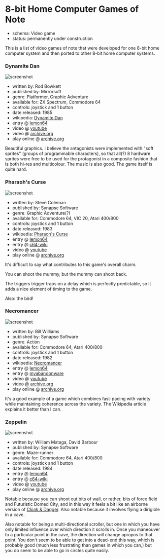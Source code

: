 8-bit Home Computer Games of Note
=================================

*   schema: Video game
*   status: permanently under construction

This is a list of video games of note that were developed for one
8-bit home computer system and then ported to other
8-bit home computer systems.

### Dynamite Dan

![screenshot](https://static.catseye.tc/archive/www.lemon64.com/games%252Fscreenshots%252Ffull%252Fd%252Fdynamite_dan_01.gif)

*   written by: Rod Bowkett
*   published by: Mirrorsoft
*   genre: Platformer, Graphic Adventure
*   available for: ZX Spectrum, Commodore 64
*   controls: joystick and 1 button
*   date released: 1985
*   wikipedia: [Dynamite Dan](https://en.wikipedia.org/wiki/Dynamite_Dan)
*   entry @ [lemon64](http://www.lemon64.com/?game_id=802)
*   video @ [youtube](https://www.youtube.com/watch?v=7aj7W6yjuPE)
*   video @ [archive.org](https://archive.org/details/C64GVA226-DynamiteDan)
*   play online @ [archive.org](https://archive.org/details/Dynamite_Dan_1985_Mirrorsoft)

Beautiful graphics.  I believe the antagonists were implemented with "soft sprites"
(groups of programmable characters), so that all(?) 8 hardware sprites were free to
be used for the protagonist in a composite fashion that is both hi-res and
multicolour.  The music is also good.  The game itself is quite hard.

### Pharaoh's Curse

![screenshot](https://static.catseye.tc/archive/www.lemon64.com/games%252Fscreenshots%252Ffull%252Fp%252Fpharaohs_curse_05.gif)

*   written by: Steve Coleman
*   published by: Synapse Software
*   genre: Graphic Adventure(?)
*   available for: Commodore 64, VIC 20, Atari 400/800
*   controls: joystick and 1 button
*   date released: 1983
*   wikipedia: [Pharaoh's Curse](https://en.wikipedia.org/wiki/Pharaoh%27s_Curse_(video_game))
*   entry @ [lemon64](http://www.lemon64.com/?game_id=1923)
*   entry @ [c64-wiki](https://www.c64-wiki.com/wiki/Pharaoh%27s_Curse)
*   video @ [youtube](https://www.youtube.com/watch?v=rBSW6r9-lQo)
*   play online @ [archive.org](https://archive.org/details/Pharaohs_Curse_The_1983_Synapse_Software_cr_Anft)

It's difficult to say what contributes to this game's overall charm.

You can shoot the mummy, but the mummy can shoot back.

The triggers trigger traps on a delay which is perfectly predictable, so it
adds a nice element of timing to the game.

Also: the bird!

### Necromancer

![screenshot](https://static.catseye.tc/archive/upload.wikimedia.org/wikipedia%252Fen%252F3%252F3f%252FNecromancer_screen_snap.png)

*   written by: Bill Williams
*   published by: Synapse Software
*   genre: Action
*   available for: Commodore 64, Atari 400/800
*   controls: joystick and 1 button
*   date released: 1982
*   wikipedia: [Necromancer](https://en.wikipedia.org/wiki/Necromancer_(video_game))
*   entry @ [lemon64](http://www.lemon64.com/?game_id=2846)
*   entry @ [myabandonware](https://www.myabandonware.com/game/necromancer-5l2)
*   video @ [youtube](https://www.youtube.com/watch?v=hg-XP-4LbVo)
*   video @ [archive.org](https://archive.org/details/C64Gamevideoarchive81-Necromancer)
*   play online @ [archive.org](https://archive.org/details/a8b_Necromancer_1982_Synapse_Software_US_k_file)

It's a good example of a game which combines fast-pacing with variety
while maintaining coherence across the variety.  The Wikipedia article
explains it better than I can.

### Zeppelin

![screenshot](https://static.catseye.tc/archive/www.lemon64.com/games%252Fscreenshots%252Ffull%252Fz%252Fzeppelin_02.gif)

*   written by: William Mataga, David Barbour
*   published by: Synapse Software
*   genre: Maze-runner
*   available for: Commodore 64, Atari 400/800
*   controls: joystick and 1 button
*   date released: 1984
*   entry @ [lemon64](http://www.lemon64.com/?game_id=2940)
*   entry @ [c64-wiki](https://www.c64-wiki.com/wiki/Zeppelin)
*   video @ [youtube](https://www.youtube.com/watch?v=PVFVQ85uB-E)
*   play online @ [archive.org](https://archive.org/details/a8b_Zeppelin_1983_Synapse_Software_US_k_file)

Notable because you can shoot out bits of wall, or rather, bits of force field
and Futuristic Domed City, and in this way it feels a bit like an airborne
version of [Cloak & Dagger][].  Also notable because it involves flying a
dirigible in a cave.

Also notable for being a multi-directional scroller, but one in which you have
only limited influence over which direction it scrolls in.  Once you maneouver
to a particular point in the cave, the direction will change apropos to that
point.  You don't seem to be able to get into a dead-end this way, which is
probably good (much less frustrating than games in which you can,) but you
do seem to be able to go in circles quite easily.

[Cloak & Dagger]: Recollected%20Games.md#cloak--dagger
